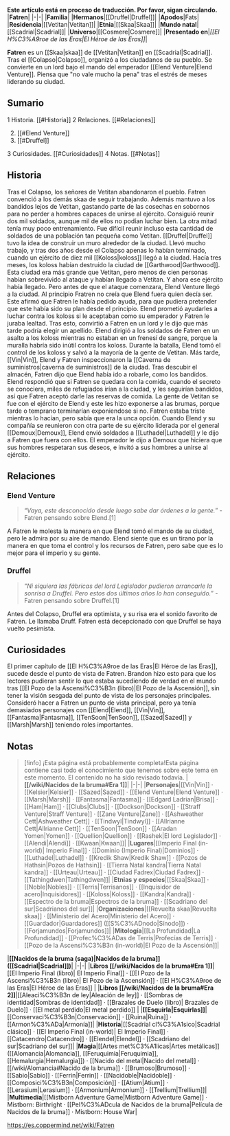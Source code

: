**Este artículo está en proceso de traducción. Por favor, sigan circulando.**
|**Fatren**|
|-|-|
|**Familia**|
|**Hermanos**|[[Druffel\|Druffel]]|
|**Apodos**|Fats|
|**Residencia**|[[Vetitan\|Vetitan]]|
|**Etnia**|[[Skaa\|Skaa]]|
|**Mundo natal**|[[Scadrial\|Scadrial]]|
|**Universo**|[[Cosmere\|Cosmere]]|
|**Presentado en**|*[[El H%C3%A9roe de las Eras\|El Héroe de las Eras]]*|

**Fatren** es un [[Skaa\|skaa]] de [[Vetitan\|Vetitan]] en [[Scadrial\|Scadrial]]. Tras el [[Colapso\|Colapso]], organizó a los ciudadanos de su pueblo. Se convierte en un lord bajo el mando del emperador [[Elend Venture\|Elend Venture]]. Piensa que "no vale mucho la pena" tras el estrés de meses liderando su ciudad.

## Sumario

1 Historia. [[#Historia]] 
2 Relaciones. [[#Relaciones]] 

2. [[#Elend Venture]] 
2. [[#Druffel]] 


3 Curiosidades. [[#Curiosidades]] 
4 Notas. [[#Notas]] 


## Historia
Tras el Colapso, los señores de Vetitan abandonaron el pueblo. Fatren convenció a los demás skaa de seguir trabajando. Además mantuvo a los bandidos lejos de Vetitan, gastando parte de las cosechas en sobornos para no perder a hombres capaces de unirse al ejército. Consiguió reunir dos mil soldados, aunque mil de ellos no podían luchar bien. La otra mitad tenía muy poco entrenamiento. Fue difícil reunir incluso esta cantidad de soldados de una población tan pequeña como Vetitan. [[Druffel\|Druffel]] tuvo la idea de construir un muro alrededor de la ciudad. Llevó mucho trabajo, y tras dos años desde el Colapso apenas lo habían terminado, cuando un ejército de diez mil [[Koloss\|koloss]] llegó a la ciudad.
Hacía tres meses, los koloss habían destruido la ciudad de [[Garthwood\|Garthwood]]. Esta ciudad era más grande que Vetitan, pero menos de cien personas habían sobrevivido al ataque y habían llegado a Vetitan. Y ahora ese ejército había llegado. Pero antes de que el ataque comenzara, Elend Venture llegó a la ciudad. Al principio Fratren no creía que Elend fuera quien decía ser. Este afirmó que Fatren le había pedido ayuda, para que pudiera pretender que este había sido su plan desde el principio. Elend prometió ayudarles a luchar contra los koloss si le aceptaban como su emperador y Fatren le juraba lealtad. Tras esto, convirtió a Fatren en un lord y le dijo que más tarde podría elegir un apellido.
Elend dirigió a los soldados de Fatren en un asalto a los koloss mientras no estaban en un frenesí de sangre, porque la muralla habría sido inútil contra los koloss. Durante la batalla, Elend tomó el control de los koloss y salvó a la mayoría de la gente de Vetitan. Más tarde, [[Vin\|Vin]], Elend y Fatren inspeccionaron la [[Caverna de suministros\|caverna de suministros]] de la ciudad. Tras descubir el almacén, Fatren dijo que Elend había ido a robarle, como los bandidos. Elend respondió que si Fatren se quedara con la comida, cuando el secreto se conociera, miles de refugiados irían a la ciudad, y les seguirían bandidos, así que Fatren aceptó darle las reservas de comida.
La gente de Vetitan se fue con el ejército de Elend y este les hizo exponerse a las brumas, porque tarde o temprano terminarían exponiendose si no. Fatren estaba triste mientras lo hacían, pero sabía que era la unca opción. Cuando Elend y su compañía se reunieron con otra parte de su ejército liderada por el general [[Demoux\|Demoux]], Elend envió soldados a [[Luthadel\|Luthadel]] y le dijo a Fatren que fuera con ellos. El emperador le dijo a Demoux que hiciera que sus hombres respetaran sus deseos, e invitó a sus hombres a unirse al ejército.

## Relaciones
### Elend Venture
>“*Vaya, este desconocido desde luego sabe dar órdenes a la gente.*”
\-Fatren pensando sobre Elend.[1]


A Fatren le molesta la manera en que Elend tomó el mando de su ciudad, pero le admira por su aire de mando. Elend siente que es un tirano por la manera en que toma el control y los recursos de Fatren, pero sabe que es lo mejor para el imperio y su gente.

### Druffel
>“*Ni siquiera las fábricas del lord Legislador pudieron arrancarle la sonrisa a Druffel. Pero estos dos últimos años lo han conseguido.*”
\-Fatren pensando sobre Druffel.[1]


Antes del Colapso, Druffel era optimista, y su risa era el sonido favorito de Fatren. Le llamaba Druff. Fatren está decepcionado con que Druffel se haya vuelto pesimista.

## Curiosidades
El primer capítulo de [[El H%C3%A9roe de las Eras\|El Héroe de las Eras]], sucede desde el punto de vista de Fatren. Brandon hizo esto para que los lectores pudieran sentir lo que estaba sucediendo de verdad en el mundo tras [[El Pozo de la Ascensi%C3%B3n (libro)\|El Pozo de la Ascensión]], sin tener la visión sesgada del punto de vista de los personajes principales. Consideró hacer a Fatren un punto de vista principal, pero ya tenía demasiados personajes con [[Elend\|Elend]], [[Vin\|Vin]], [[Fantasma\|Fantasma]], [[TenSoon\|TenSoon]], [[Sazed\|Sazed]] y [[Marsh\|Marsh]] teniendo roles importantes.
## Notas

> [!info] ¡Esta página está probablemente completa!Esta página contiene casi todo el conocimiento que tenemos sobre este tema en este momento.
El contenido no ha sido revisado todavía.
|**[[/wiki/Nacidos de la bruma#Era 1]]**|
|-|-|
|**Personajes**|[[Vin\|Vin]] · [[Kelsier\|Kelsier]] · [[Sazed\|Sazed]] · [[Elend Venture\|Elend Venture]] · [[Marsh\|Marsh]] · [[Fantasma\|Fantasma]] · [[Edgard Ladrian\|Brisa]] · [[Ham\|Ham]] · [[Clubs\|Clubs]] · [[Dockson\|Dockson]] · [[Straff Venture\|Straff Venture]] · [[Zane Venture\|Zane]] · [[Ashweather Cett\|Ashweather Cett]] · [[Tindwyl\|Tindwyl]] · [[Allrianne Cett\|Allrianne Cett]] · [[TenSoon\|TenSoon]] · [[Aradan Yomen\|Yomen]] · [[Quellion\|Quellion]] · [[Rashek\|El lord Legislador]] · [[Alendi\|Alendi]] · [[Kwaan\|Kwaan]]|
|**Lugares**|[[Imperio Final (in-world)\| Imperio Final]] · [[Dominio (Imperio Final)\|Dominios]] · [[Luthadel\|Luthadel]] · [[Kredik Shaw\|Kredik Shaw]] · [[Pozos de Hathsin\|Pozos de Hathsin]] · [[Tierra Natal kandra\|Tierra Natal kandra]] · [[Urteau\|Urteau]] · [[Ciudad Fadrex\|Ciudad Fadrex]] · [[Tathingdwen\|Tathingdwen]]|
|**Etnias y especies**|[[Skaa\|Skaa]] · [[Noble\|Nobles]] · [[Terris\|Terrisanos]] · [[Inquisidor de acero\|Inquisidores]] · [[Koloss\|Koloss]] · [[Kandra\|Kandra]] · [[Espectro de la bruma\|Espectros de la bruma]] · [[Scadriano del sur\|Scadrianos del sur]]|
|**Organizaciones**|[[Revuelta skaa\|Revuelta skaa]] · [[Ministerio del Acero\|Ministerio del Acero]] · [[Guardador\|Guardadores]] ([[S%C3%ADnodo\|Sínodo]]) · [[Forjamundos\|Forjamundos]]|
|**Mitología**|[[La Profundidad\|La Profundidad]] · [[Profec%C3%ADas de Terris\|Profecías de Terris]] · [[Pozo de la Ascensi%C3%B3n (in-world)\|El Pozo de la Ascensión]]|

|**[[Nacidos de la bruma (saga)\|Nacidos de la bruma]] ([[Scadrial\|Scadrial]])**|
|-|-|
|**Libros [[/wiki/Nacidos de la bruma#Era 1]]**|[[El Imperio Final (libro)\| El Imperio Final]] · [[El Pozo de la Ascensi%C3%B3n (libro)\| El Pozo de la Ascensión]] · [[El H%C3%A9roe de las Eras\|El Héroe de las Eras]] |
|**Libros [[/wiki/Nacidos de la bruma#Era 2]]**|[[Aleaci%C3%B3n de ley\|Aleación de ley]] · [[Sombras de identidad\|Sombras de identidad]] · [[Brazales de Duelo (libro)\| Brazales de Duelo]] · [[El metal perdido\|El metal perdido]]  |
|**[[Esquirla\|Esquirlas]]**|[[Conservaci%C3%B3n\|Conservación]] · [[Ruina\|Ruina]] · [[Armon%C3%ADa\|Armonía]]|
|**Historia**|[[Scadrial cl%C3%A1sico\|Scadrial clásico]] · [[El Imperio Final (in-world)\| El Imperio Final]] · [[Catacendro\|Catacendro]] · [[Elendel\|Elendel]] · [[Scadriano del sur\|Scadriano del sur]]|
|**Magia**|[[Artes met%C3%A1licas\|Artes metálicas]] ([[Alomancia\|Alomancia]], [[Feruquimia\|Feruquimia]], [[Hemalurgia\|Hemalurgia]]) · [[Nacido del metal\|Nacido del metal]] · [[/wiki/Alomancia#Nacido de la bruma]] · [[Brumoso\|Brumoso]] · [[Sabio\|Sabio]] · [[Ferrin\|Ferrin]] · [[Nacidoble\|Nacidoble]] · [[Composici%C3%B3n\|Composición]] · [[Atium\|Atium]] · [[Lerasium\|Lerasium]] · [[Armonium\|Armonium]] · [[Trellium\|Trellium]]|
|**Multimedia**|[[Mistborn Adventure Game\|Mistborn Adventure Game‎‎]] · Mistborn: Birthright · [[Pel%C3%ADcula de Nacidos de la bruma\|Película de Nacidos de la bruma]] · Mistborn: House War|



https://es.coppermind.net/wiki/Fatren